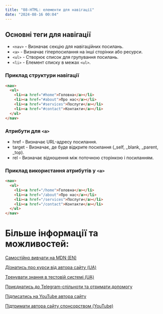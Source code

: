 ```yaml
---
title: "08-HTML: елементи для навігації"
date: "2024-08-16 00:04"
---
```


## Основні теги для навігації

- `<nav>` - Визначає секцію для навігаційних посилань.
- `<a>` - Визначає гіперпосилання на інші сторінки або ресурси.
- `<ul>` - Створює список для групування посилань.
- `<li>` - Елемент списку в межах `<ul>`.

### Приклад структури навігації

```html
<nav>
  <ul>
    <li><a href="#home">Головна</a></li>
    <li><a href="#about">Про нас</a></li>
    <li><a href="#services">Послуги</a></li>
    <li><a href="#contact">Контакти</a></li>
  </ul>
</nav>
```

### Атрибути для `<a>`
- href - Визначає URL-адресу посилання.
- target - Визначає, де буде відкрите посилання (_self, _blank, _parent, _top).
- rel - Визначає відношення між поточною сторінкою і посиланням.
### Приклад використання атрибутів у `<a>`

```html
<nav>
  <ul>
    <li><a href="/home">Головна</a></li>
    <li><a href="/about">Про нас</a></li>
    <li><a href="/services">Послуги</a></li>
    <li><a href="/contact">Контакти</a></li>
  </ul>
</nav>


```

# Більше інформації та можливостей:

[Самостійно вивчати на MDN (EN)](https://developer.mozilla.org/en-US/curriculum/)

[Дізнатись про курси від автора сайту (UA)](https://learningtogetherua.github.io/courses/)

[Тренувати знання в тестовій системі (UA)](https://testeducatorua.github.io/itest/)

[Приєднатись до Telegram-спільноти та отримати допомогу](https://t.me/profrontendua)

[Підписатись на YouTube автора сайту](https://www.youtube.com/@itmentor)

[Підтримати автора сайту спонсорством (YouTube)](https://www.youtube.com/channel/UCo8KNXmB8Yb_07FzwCL6HgQ/join)

